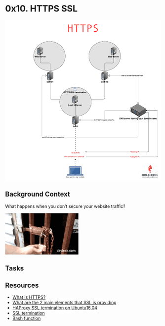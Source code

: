 # 0x10. HTTPS SSL
![HTTPS_SSL](../images/10_1.png)
## Background Context
What happens when you don’t secure your website traffic?

![UNLOCKED](../images/10_2.gif)

## Tasks
## Resources
- [What is HTTPS?](https://www.instantssl.com/http-vs-https)
- [What are the 2 main elements that SSL is providing]()
- [HAProxy SSL termination on Ubuntu16.04]()
- [SSL termination]()
- [Bash function]()
